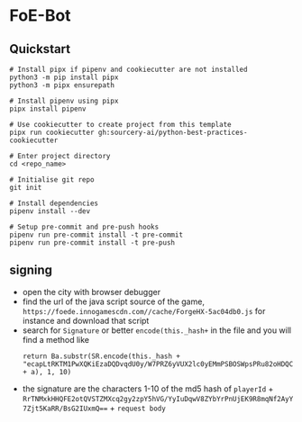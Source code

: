 # FoE-Bot

## Quickstart

```
# Install pipx if pipenv and cookiecutter are not installed
python3 -m pip install pipx
python3 -m pipx ensurepath

# Install pipenv using pipx
pipx install pipenv

# Use cookiecutter to create project from this template
pipx run cookiecutter gh:sourcery-ai/python-best-practices-cookiecutter

# Enter project directory
cd <repo_name>

# Initialise git repo
git init

# Install dependencies
pipenv install --dev

# Setup pre-commit and pre-push hooks
pipenv run pre-commit install -t pre-commit
pipenv run pre-commit install -t pre-push
```

## signing

- open the city with browser debugger
- find the url of the java script source of the game, `https://foede.innogamescdn.com//cache/ForgeHX-5ac04db0.js` for instance and download that script
- search for `Signature` or better `encode(this._hash+` in the file and you will find a method like 
    ```
  return Ba.substr(SR.encode(this._hash + "ecapLtRKTM1PwXQKiEzaDQDvqdU0y/W7PRZ6yVUX2lc0yEMmPSBOSWpsPRu82oHDQCGt6QWKkuA8jII3lp0A+Q==" + a), 1, 10)
    ```
- the signature are the characters 1-10 of the md5 hash of `playerId` + `RrTNMxkHHQFE2otQVSTZMXcq2gy2zpY5hVG/YyIuDqwV8ZYbYrPnUjEK9R8mqNf2AyY7Zjt5KaRR/BsG2IUxmQ==` + `request body`

